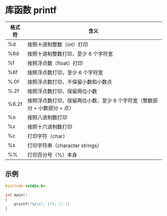 # 库函数 printf

| 格式符 | 含义                                                                      |
| ------ | ------------------------------------------------------------------------- |
| %d     | 按照十进制整数（int）打印                                                 |
| %6d    | 按照十进制整数打印，至少 6 个字符宽                                       |
| %f     | 按照浮点数（float）打印                                                   |
| %6f    | 按照浮点数打印，至少 6 个字符宽                                           |
| %.0f   | 按照浮点数打印，不保留小数和小数点                                        |
| %.2f   | 按照浮点数打印，保留两位小数                                              |
| %6.2f  | 按照浮点数打印，保留两位小数，至少 6 个字符宽（整数部分 + 小数部分 + 点） |
| %o     | 按照八进制数打印                                                          |
| %x     | 按照十六进制数打印                                                        |
| %c     | 打印字符（char）                                                          |
| %s     | 打印字符串（character strings）                                           |
| %%     | 打印百分号（%）本身                                                       |

## 示例

```c
#include <stdio.h>

int main()
{
    printf("%x\n", 17); // 11
}
```
